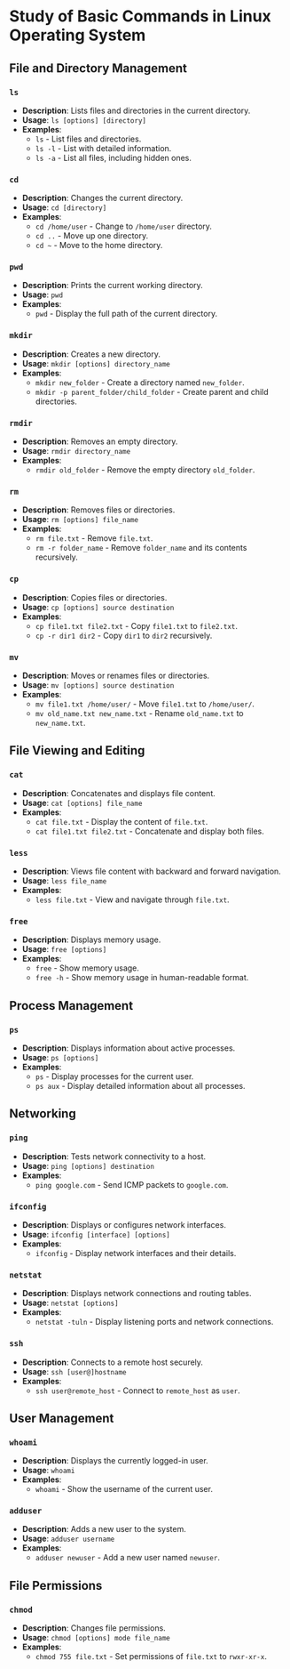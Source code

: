 # Study of Basic Commands in Linux Operating System

## File and Directory Management

### `ls`

- **Description**: Lists files and directories in the current directory.
- **Usage**: `ls [options] [directory]`
- **Examples**:
  - `ls` - List files and directories.
  - `ls -l` - List with detailed information.
  - `ls -a` - List all files, including hidden ones.

### `cd`

- **Description**: Changes the current directory.
- **Usage**: `cd [directory]`
- **Examples**:
  - `cd /home/user` - Change to `/home/user` directory.
  - `cd ..` - Move up one directory.
  - `cd ~` - Move to the home directory.

### `pwd`

- **Description**: Prints the current working directory.
- **Usage**: `pwd`
- **Examples**:
  - `pwd` - Display the full path of the current directory.

### `mkdir`

- **Description**: Creates a new directory.
- **Usage**: `mkdir [options] directory_name`
- **Examples**:
  - `mkdir new_folder` - Create a directory named `new_folder`.
  - `mkdir -p parent_folder/child_folder` - Create parent and child directories.

### `rmdir`

- **Description**: Removes an empty directory.
- **Usage**: `rmdir directory_name`
- **Examples**:
  - `rmdir old_folder` - Remove the empty directory `old_folder`.

### `rm`

- **Description**: Removes files or directories.
- **Usage**: `rm [options] file_name`
- **Examples**:
  - `rm file.txt` - Remove `file.txt`.
  - `rm -r folder_name` - Remove `folder_name` and its contents recursively.

### `cp`

- **Description**: Copies files or directories.
- **Usage**: `cp [options] source destination`
- **Examples**:
  - `cp file1.txt file2.txt` - Copy `file1.txt` to `file2.txt`.
  - `cp -r dir1 dir2` - Copy `dir1` to `dir2` recursively.

### `mv`

- **Description**: Moves or renames files or directories.
- **Usage**: `mv [options] source destination`
- **Examples**:
  - `mv file1.txt /home/user/` - Move `file1.txt` to `/home/user/`.
  - `mv old_name.txt new_name.txt` - Rename `old_name.txt` to `new_name.txt`.

## File Viewing and Editing

### `cat`

- **Description**: Concatenates and displays file content.
- **Usage**: `cat [options] file_name`
- **Examples**:
  - `cat file.txt` - Display the content of `file.txt`.
  - `cat file1.txt file2.txt` - Concatenate and display both files.

### `less`

- **Description**: Views file content with backward and forward navigation.
- **Usage**: `less file_name`
- **Examples**:
  - `less file.txt` - View and navigate through `file.txt`.

### `free`

- **Description**: Displays memory usage.
- **Usage**: `free [options]`
- **Examples**:
  - `free` - Show memory usage.
  - `free -h` - Show memory usage in human-readable format.

## Process Management

### `ps`

- **Description**: Displays information about active processes.
- **Usage**: `ps [options]`
- **Examples**:
  - `ps` - Display processes for the current user.
  - `ps aux` - Display detailed information about all processes.

## Networking

### `ping`

- **Description**: Tests network connectivity to a host.
- **Usage**: `ping [options] destination`
- **Examples**:
  - `ping google.com` - Send ICMP packets to `google.com`.

### `ifconfig`

- **Description**: Displays or configures network interfaces.
- **Usage**: `ifconfig [interface] [options]`
- **Examples**:
  - `ifconfig` - Display network interfaces and their details.

### `netstat`

- **Description**: Displays network connections and routing tables.
- **Usage**: `netstat [options]`
- **Examples**:
  - `netstat -tuln` - Display listening ports and network connections.

### `ssh`

- **Description**: Connects to a remote host securely.
- **Usage**: `ssh [user@]hostname`
- **Examples**:
  - `ssh user@remote_host` - Connect to `remote_host` as `user`.

## User Management

### `whoami`

- **Description**: Displays the currently logged-in user.
- **Usage**: `whoami`
- **Examples**:
  - `whoami` - Show the username of the current user.

### `adduser`

- **Description**: Adds a new user to the system.
- **Usage**: `adduser username`
- **Examples**:
  - `adduser newuser` - Add a new user named `newuser`.

## File Permissions

### `chmod`

- **Description**: Changes file permissions.
- **Usage**: `chmod [options] mode file_name`
- **Examples**:
  - `chmod 755 file.txt` - Set permissions of `file.txt` to `rwxr-xr-x`.
